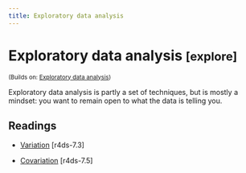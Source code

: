 ```yaml
---
title: Exploratory data analysis
---
```


<!-- Generated automatically from eda-2.yml. Do not edit by hand -->

# Exploratory data analysis <small class='explore'>[explore]</small>
<small>(Builds on: [Exploratory data analysis](eda.md))</small>

Exploratory data analysis is partly a set of techniques, but is mostly a
mindset: you want to remain open to what the data is telling you.

## Readings

  * [Variation](http://r4ds.had.co.nz/exploratory-data-analysis.html#variation) [r4ds-7.3]

  * [Covariation](http://r4ds.had.co.nz/exploratory-data-analysis.html#covariation) [r4ds-7.5]


